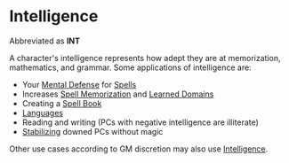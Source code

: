 # Intelligence

Abbreviated as **INT**

A character's intelligence represents how adept they are at memorization, mathematics, and grammar. Some applications of intelligence are:

- Your [Mental Defense](../Derived%20Statistics/Mental%20Defense.md) for [Spells](../../Magic/Spells.md)
- Increases [Spell Memorization](../../Magic/Spellcasting/Spell%20Learning/Spell%20Memorization.md) and [Learned Domains](../../Magic/Spellcasting/Spell%20Learning/Learned%20Domains.md)
- Creating a [Spell Book](../../Magic/Spellcasting/Spell%20Learning/Spell%20Book.md)
- [Languages](../Ancenstries/The%20People%20of%20Mithrinia/Languages/Languages.md)
- Reading and writing (PCs with negative intelligence are illiterate)
- [Stabilizing](../../Game%20Procedures/Conditions/Stabilized.md) downed PCs without magic

Other use cases according to GM discretion may also use [Intelligence]().
